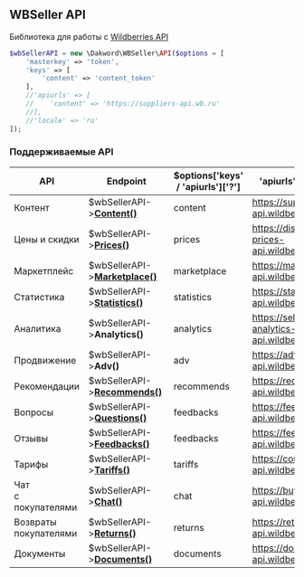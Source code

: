 ## WBSeller API
Библиотека для работы с [Wildberries API](https://openapi.wb.ru)

```php
$wbSellerAPI = new \Dakword\WBSeller\API($options = [
    'masterkey' => 'token',
    'keys' => [
        'content' => 'content_token'
    ],
    //'apiurls' => [
    //    'content' => 'https://suppliers-api.wb.ru'
    //],
    //'locale' => 'ru'
]);
```

### Поддерживаемые API

| API | Endpoint | $options['keys' / 'apiurls']['?'] | 'apiurls' defaults |
| --- | -------- | --------------------------------- | ------------------ |
| Контент                  | $wbSellerAPI->[**Content()**](/docs/Content.md)         | content     | https://suppliers-api.wildberries.ru
| Цены и скидки            | $wbSellerAPI->[**Prices()**](/docs/Prices.md)           | prices      | https://discounts-prices-api.wildberries.ru
| Маркетплейс              | $wbSellerAPI->[**Marketplace()**](/docs/Marketplace.md) | marketplace | https://marketplace-api.wildberries.ru
| Статистика               | $wbSellerAPI->[**Statistics()**](/docs/Statistics.md)   | statistics  | https://statistics-api.wildberries.ru
| Аналитика                | $wbSellerAPI->**Analytics()**                           | analytics   | https://seller-analytics-api.wildberries.ru
| Продвижение              | $wbSellerAPI->**Adv()**                                 | adv         | https://advert-api.wildberries.ru
| Рекомендации             | $wbSellerAPI->[**Recommends()**](Recommends.md)         | recommends  | https://recommend-api.wildberries.ru
| Вопросы                  | $wbSellerAPI->[**Questions()**](Questions.md)           | feedbacks   | https://feedbacks-api.wildberries.ru
| Отзывы                   | $wbSellerAPI->[**Feedbacks()**](Feedbacks.md)           | feedbacks   | https://feedbacks-api.wildberries.ru
| Тарифы                   | $wbSellerAPI->[**Tariffs()**](Tariffs.md)               | tariffs     | https://common-api.wildberries.ru
| Чат<br>с покупателями    | $wbSellerAPI->[**Chat()**](Chat.md)                     | chat        | https://buyer-chat-api.wildberries.ru
| Возвраты<br>покупателями | $wbSellerAPI->[**Returns()**](Returns.md)               | returns     | https://returns-api.wildberries.ru
| Документы                | $wbSellerAPI->[**Documents()**](Documents.md)           | documents   | https://documents-api.wildberries.ru
